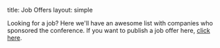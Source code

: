 title: Job Offers
layout: simple

Looking for a job? Here we'll have an awesome list with companies who sponsored the conference. If you want to publish a job offer here, [click here](/sponsors/sponsorship/).

